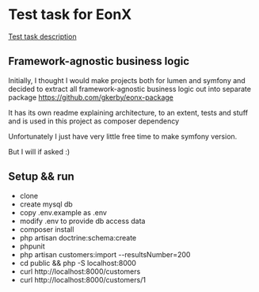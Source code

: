 # Test task for EonX
[Test task description](desc.pdf)

## Framework-agnostic business logic
Initially, I thought I would make projects both for lumen and symfony and decided to extract 
all framework-agnostic business logic out into separate package https://github.com/gkerby/eonx-package

It has its own readme explaining architecture, to an extent, tests and stuff and is used in this project as
composer dependency

Unfortunately I just have very little free time to make symfony version. 

But I will if asked :)

## Setup && run
- clone
- create mysql db
- copy .env.example as .env
- modify .env to provide db access data
- composer install
- php artisan doctrine:schema:create
- phpunit
- php artisan customers:import --resultsNumber=200 
- cd public && php -S localhost:8000
- curl http://localhost:8000/customers
- curl http://localhost:8000/customers/1
